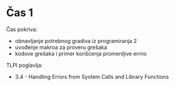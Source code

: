 # Čas 1
Čas pokriva:

- obnavljanje potrebnog gradiva iz programiranja 2
- uvođenje makroa za proveru grešaka
- kodove grešaka i primer korišćenja promenljive errno

TLPI poglavlja:

- 3.4 - Handling Errors from System Calls and Library Functions